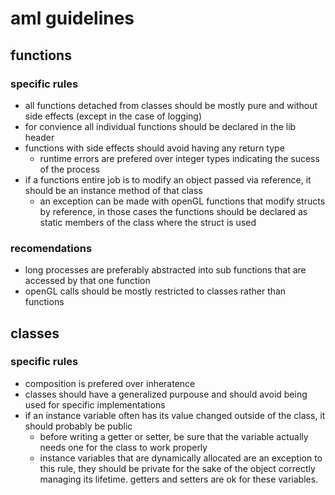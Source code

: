 # aml guidelines

## functions
### specific rules
- all functions detached from classes should be mostly pure and without side effects (except in the case of logging)
- for convience all individual functions should be declared in the lib header
- functions with side effects should avoid having any return type
    - runtime errors are prefered over integer types indicating the sucess of the process
- if a functions entire job is to modify an object passed via reference, it should be an instance method of that class
    - an exception can be made with openGL functions that modify structs by reference,
      in those cases the functions should be declared as static members of the class where the struct is used

### recomendations
- long processes are preferably abstracted into sub functions that are accessed by that one function
- openGL calls should be mostly restricted to classes rather than functions

## classes

### specific rules
- composition is prefered over inheratence
- classes should have a generalized purpouse and should avoid being used for specific implementations
- if an instance variable often has its value changed outside of the class, it should probably be public
    - before writing a getter or setter, be sure that the variable actually needs one for the class to work properly
    - instance variables that are dynamically allocated are an exception to this rule, they should be private for
      the sake of the object correctly managing its lifetime. getters and setters are ok for these variables.

